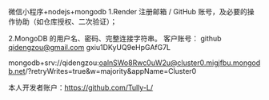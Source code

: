 微信小程序+nodejs+mongodb
1.Render 注册邮箱 / GitHub 账号，及必要的操作协助（如仓库授权、二次验证）；

2.MongoDB 的用户名、密码、完整连接字符串。
客户账号：
github
qidengzou@gmail.com
gxiu1DKyUQ9eHpGAfG7L

mongodb+srv://qidengzou:oalnSWo8Rwc0uW2u@cluster0.migjfbu.mongodb.net/?retryWrites=true&w=majority&appName=Cluster0

本人开发者账户：https://github.com/Tully-L/